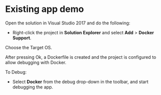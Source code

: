 # Existing app demo
Open the solution in Visual Studio 2017 and do the following:
* Right-click the project in **Solution Explorer** and select **Add** > **Docker Support**.

Choose the Target OS.

After pressing Ok, a Dockerfile is created and the project is configured to allow debugging with Docker.

To Debug:
* Select **Docker** from the debug drop-down in the toolbar, and start debugging the app.
